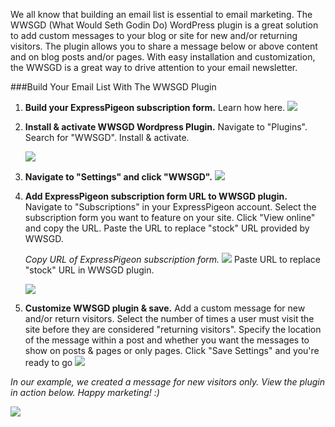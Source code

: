 
We all know that building an email list is essential to email marketing.
The WWSGD (What Would Seth Godin Do) WordPress plugin is a great
solution to add custom messages to your blog or site for new and/or
returning visitors. The plugin allows you to share a message below or
above content and on blog posts and/or pages. With easy installation and
customization, the WWSGD is a great way to drive attention to your email
newsletter.

###Build Your Email List With The WWSGD Plugin


1.  **Build your ExpressPigeon subscription form.** Learn how
    here.
    ![](/blog/images/2013/Screenshot-2013-11-03-at-10.11.52-PM.png )

2.  **Install & activate WWSGD Wordpress Plugin.** Navigate to
    "Plugins". Search for "WWSGD". Install & activate.

    ![](/blog/images/2013/Screenshot-2013-11-03-at-9.41.11-PM.png )

3.  **Navigate to "Settings" and click "WWSGD".**
    ![](/blog/images/2013/Screenshot-2013-11-03-at-9.43.02-PM.png )

4.  **Add ExpressPigeon subscription form URL to WWSGD plugin.** 
    Navigate to "Subscriptions" in your ExpressPigeon account.
    Select the subscription form you want to feature on your site. Click
    "View online" and copy the URL. Paste the URL to replace "stock" URL
    provided by WWSGD.

    *Copy URL of ExpressPigeon subscription form.*
    ![](/blog/images/2013/Screenshot-2013-11-03-at-9.54.06-PM.png )
    Paste URL to replace "stock" URL in WWSGD plugin.

    ![](/blog/images/2013/Screenshot-2013-11-03-at-10.05.28-PM.png )

5.  **Customize WWSGD plugin & save.** Add a custom message for new
    and/or return visitors. Select the number of times a user must visit
    the site before they are considered "returning visitors". Specify
    the location of the message within a post and whether you want the
    messages to show on posts & pages or only pages. Click "Save
    Settings" and you're ready to go
    ![](/blog/images/2013/Screenshot-2013-11-03-at-10.20.47-PM.png )


*In our example, we created a message for new visitors only. View the
plugin in action below. Happy marketing! :)*

![](/blog/images/2013/Screenshot-2013-11-03-at-10.06.33-PM.png )
